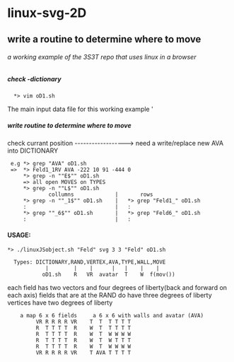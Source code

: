 # linux-svg-2D
## write a routine to determine where to move
###### a working example of the 3S3T repo that uses linux in a browser

##### check -dictionary

      *> vim oD1.sh
      
 The main input data file for this working example
 '
##### write routine to determine where to move
check currant position   ------------------> need a write/replace new AVA into DICTIONARY

     e.g *> grep "AVA" oD1.sh
     =>  *> Feld1_1RV AVA -222 10 91 -444 0
         *> grep -n ""E$"" oD1.sh
         => all open MOVES on TYPES 
         *> grep -n ""L$"" oD1.sh
                 collumns             |       rows
         *> grep -n ""_1$"" oD1.sh    |   *> grep "Feld1_" oD1.sh
         :                            |   : 
         *> grep ""_6$"" oD1.sh       |   *> grep "Feld6_" oD1.sh
         :                            |   :


#### USAGE:

    *> ./linuxJSobject.sh "Feld" svg 3 3 "Feld" oD1.sh

      Types: DICTIONARY,RAND,VERTEX,AVA,TYPE,WALL,MOVE
                |        |    |      |   |    |    |
               oD1.sh    R   VR  avatar  T    W  f(mov())         

each field has two vectors and four degrees of liberty(back and forward on each axis)
fields that are at the RAND do have three degrees of liberty
vertices have two degrees of liberty 

        a map 6 x 6 fields     a 6 x 6 with walls and avatar (AVA)
             VR R R R R VR    T  T  T T T T
             R  T T T T  R    W  T  T T T T  
             R  T T T T  R    W  T  W W W W
             R  T T T T  R    W  T  W T T T
             R  T T T T  R    W  T  W W W W
             VR R R R R VR    T AVA T T T T
